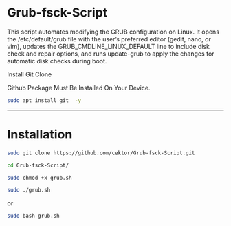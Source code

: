 # Grub-fsck-Script
This script automates modifying the GRUB configuration on Linux. It opens the /etc/default/grub file with the user’s preferred editor (gedit, nano, or vim), updates the GRUB_CMDLINE_LINUX_DEFAULT line to include disk check and repair options, and runs update-grub to apply the changes for automatic disk checks during boot.

Install Git Clone 

Github Package Must Be Installed On Your Device.
```bash
sudo apt install git  -y
```

----------------------------------

# Installation
```bash
sudo git clone https://github.com/cektor/Grub-fsck-Script.git
```
```bash
cd Grub-fsck-Script/
```
```bash
sudo chmod +x grub.sh
```
```bash
sudo ./grub.sh
```
or

```bash
sudo bash grub.sh
```

